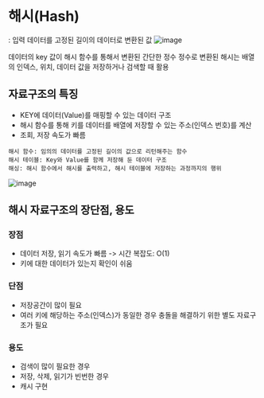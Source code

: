 # 해시(Hash)
: 입력 데이터를 고정된 길이의 데이터로 변환된 값
![image](https://github.com/AucSuSu/CS-study/assets/75782242/bcb9a989-9731-4500-abe1-78c39c0a5c70)

데이터의 key 값이 해시 함수를 통해서 변환된 간단한 정수
정수로 변환된 해시는 배열의 인덱스, 위치, 데이터 값을 저장하거나 검색할 때 활용

## 자료구조의 특징
- KEY에 데이터(Value)를 매핑할 수 있는 데이터 구조
- 해시 함수를 통해 키를 데이터를 배열에 저장할 수 있는 주소(인덱스 번호)를 계산
- 조회, 저장 속도가 빠름

```
해시 함수: 임의의 데이터를 고정된 길이의 값으로 리턴해주는 함수
해시 테이블: Key와 Value를 함께 저장해 둔 데이터 구조
해싱: 해시 함수에서 해시를 출력하고, 해시 테이블에 저장하는 과정까지의 행위
```
![image](https://github.com/AucSuSu/CS-study/assets/75782242/41247631-58eb-49e0-be74-278c51c6d49a)

## 해시 자료구조의 장단점, 용도
### 장점
- 데이터 저장, 읽기 속도가 빠름 -> 시간 복잡도: O(1)
- 키에 대한 데이터가 있는지 확인이 쉬움

### 단점
- 저장공간이 많이 필요
- 여러 키에 해당하는 주소(인덱스)가 동일한 경우 충돌을 해결하기 위한 별도 자료구조가 필요

### 용도
- 검색이 많이 필요한 경우
- 저장, 삭제, 읽기가 빈번한 경우
- 캐시 구현
